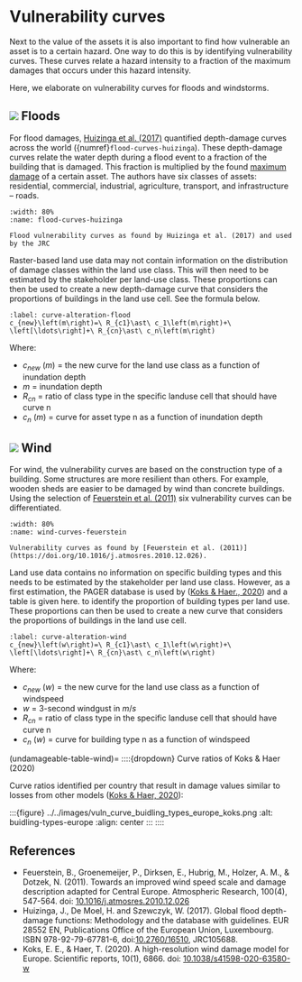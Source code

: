 # Vulnerability curves

Next to the value of the assets it is also important to find how vulnerable an asset is to a certain hazard.
One way to do this is by identifying vulnerability curves.
These curves relate a hazard intensity to a fraction of the maximum damages that occurs under this hazard intensity.

Here, we elaborate on vulnerability curves for floods and windstorms.


## <img src="../../images/icon_s/icon_s_floods.png" class="hazard-icon" /> Floods

For flood damages, [Huizinga et al. (2017)](https://publications.jrc.ec.europa.eu/repository/handle/JRC105688) quantified depth-damage curves across the world ({numref}`flood-curves-huizinga`).
These depth-damage curves relate the water depth during a flood event to a fraction of the building that is damaged.
This fraction is multiplied by the found [maximum damage](./maximum_damages.md) of a certain asset.
The authors have six classes of assets: residential, commercial, industrial, agriculture, transport, and infrastructure – roads.


```{figure}  ../../images/vuln_curve_flood_huizinga.png
:width: 80%
:name: flood-curves-huizinga

Flood vulnerability curves as found by Huizinga et al. (2017) and used by the JRC
```

Raster-based land use data may not contain information on the distribution of damage classes within the land use class. This will then need to be estimated by the stakeholder per land-use class. These proportions can then be used to create a new depth-damage curve that considers the proportions of buildings in the land use cell. See the formula below.

```{math}
:label: curve-alteration-flood
c_{new}\left(m\right)=\ R_{c1}\ast\ c_1\left(m\right)+\ \left[\ldots\right]+\ R_{cn}\ast\ c_n\left(m\right)
```

Where: 

- $c_{new}\ (m)$ = the new curve for the land use class as a function of inundation depth
- $m$ = inundation depth
- $R_{cn}$ = ratio of class type in the specific landuse cell that should have curve n
- $c_n\ (m)$ = curve for asset type n as a function of inundation depth


## <img src="../../images/icon_s/icon_s_wind.png" class="hazard-icon" /> Wind

For wind, the vulnerability curves are based on the construction type of a building.
Some structures are more resilient than others.
For example, wooden sheds are easier to be damaged by wind than concrete buildings.
Using the selection of [Feuerstein et al. (2011)](https://doi.org/10.1016/j.atmosres.2010.12.026) six vulnerability curves can be differentiated.


```{figure}  ../../images/vuln_curve_wind_feuerstein.png
:width: 80%
:name: wind-curves-feuerstein

Vulnerability curves as found by [Feuerstein et al. (2011)](https://doi.org/10.1016/j.atmosres.2010.12.026).
```

Land use data contains no information on specific building types and this needs to be estimated by the stakeholder per land use class. However, as a first estimation, the PAGER database is used by ([Koks & Haer., 2020](https://doi.org/10.1038/s41598-020-63580-w)) and a table is given here. to identify the proportion of building types per land use. These proportions can then be used to create a new curve that considers the proportions of buildings in the land use cell.

```{math}
:label: curve-alteration-wind
c_{new}\left(w\right)=\ R_{c1}\ast\ c_1\left(w\right)+\ \left[\ldots\right]+\ R_{cn}\ast\ c_n\left(w\right)
```


Where: 

- $c_{new}\ (w)$ = the new curve for the land use class as a function of windspeed
- $w$ = 3-second windgust in $m/s$
- $R_{cn}$ = ratio of class type in the specific landuse cell that should have curve n
- $c_n\ (w)$ = curve for building type n as a function of windspeed


(undamageable-table-wind)=
::::{dropdown} Curve ratios of Koks & Haer (2020)

Curve ratios identified per country that result in damage values similar to losses from other models ([Koks & Haer, 2020](https://doi.org/10.1038/s41598-020-63580-w)):

:::{figure} ../../images/vuln_curve_buidling_types_europe_koks.png
:alt: buidling-types-europe
:align: center
:::
::::


## References

- Feuerstein, B., Groenemeijer, P., Dirksen, E., Hubrig, M., Holzer, A. M., & Dotzek, N. (2011). Towards an improved wind speed scale and damage description adapted for Central Europe. Atmospheric Research, 100(4), 547-564. doi: [10.1016/j.atmosres.2010.12.026](https://doi.org/10.1016/j.atmosres.2010.12.026)
- Huizinga, J., De Moel, H. and Szewczyk, W. (2017). Global flood depth-damage functions: Methodology and the database with guidelines. EUR 28552 EN, Publications Office of the European Union, Luxembourg. ISBN 978-92-79-67781-6, doi:[10.2760/16510](https://publications.jrc.ec.europa.eu/repository/handle/JRC105688), JRC105688.
- Koks, E. E., & Haer, T. (2020). A high-resolution wind damage model for Europe. Scientific reports, 10(1), 6866. doi: [10.1038/s41598-020-63580-w](https://doi.org/10.1038/s41598-020-63580-w)
